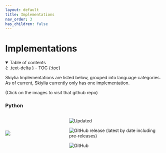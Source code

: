 ```yaml
---
layout: default
title: Implementations
nav_order: 3
has_children: false
---
```


<style>
.zoom {
  transition: transform .2s;
  margin: auto;
}

.zoom:hover {
  transform: scale(1.2);
}
</style>

# Implementations

<details open markdown="block">
  <summary>
    Table of contents
  </summary>
  {: .text-delta }
- TOC
{:toc}
</details>

Skiylia Implementations are listed below, grouped into language categories. As of current, Skiylia currently only has one implementation.

(Click on the images to visit that github repo)

### Python

<div style="display:flex; overflow: initial;">
  <a href="https://github.com/Skiylia-Lang/PySkiylia" style="width: 50%;" class="zoom">
    <img src="https://repository-images.githubusercontent.com/349156513/8620e100-9423-11eb-830a-858a39150e2c"/>
  </a>
  <div>
    <p>
      <img alt="Updated" src="https://badges.pufler.dev/updated/Skiylia-Lang/PySkiylia?style=for-the-badge"/>
    </p>
    <p>
      <img alt="GitHub release (latest by date including pre-releases)" src="https://img.shields.io/github/v/release/Skiylia-Lang/PySkiylia?include_prereleases&style=for-the-badge"/>
    </p>
    <p>
      <img alt="GitHub" class="" src="https://img.shields.io/github/license/Skiylia-Lang/PySkiylia?style=for-the-badge"/>
    </p>
  </div>
</div>
